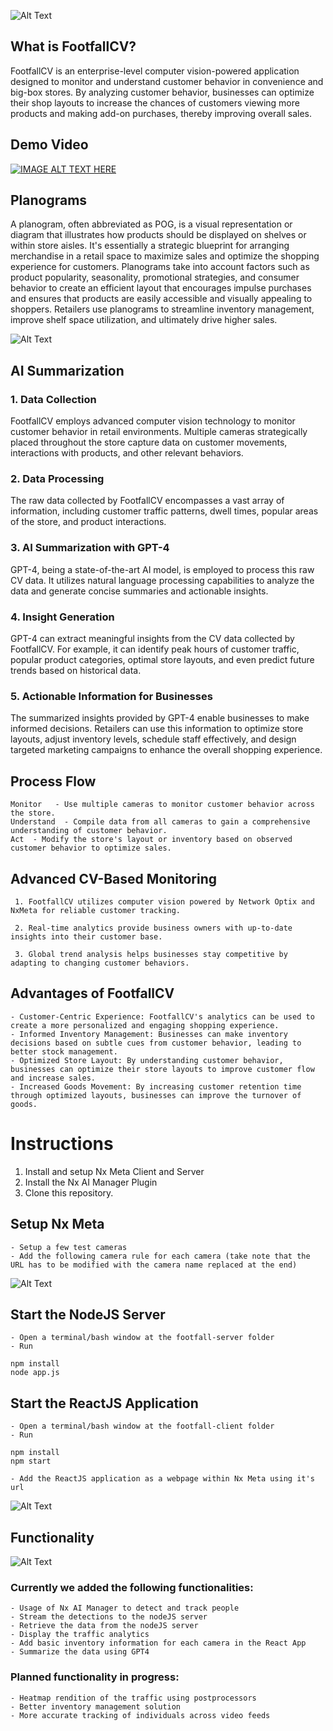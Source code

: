 ![Alt Text](https://raw.githubusercontent.com/cenentury0941/Pictures/main/footfallheader.png)

## What is FootfallCV?

FootfallCV is an enterprise-level computer vision-powered application designed to monitor and understand customer behavior in convenience and big-box stores. By analyzing customer behavior, businesses can optimize their shop layouts to increase the chances of customers viewing more products and making add-on purchases, thereby improving overall sales.

## Demo Video
[![IMAGE ALT TEXT HERE](https://raw.githubusercontent.com/cenentury0941/Pictures/main/Screenshot%20from%202024-05-27%2006-44-55.png)](https://www.youtube.com/watch?v=2ok3rjqW4Xk)

## Planograms

A planogram, often abbreviated as POG, is a visual representation or diagram that illustrates how products should be displayed on shelves or within store aisles. It's essentially a strategic blueprint for arranging merchandise in a retail space to maximize sales and optimize the shopping experience for customers. Planograms take into account factors such as product popularity, seasonality, promotional strategies, and consumer behavior to create an efficient layout that encourages impulse purchases and ensures that products are easily accessible and visually appealing to shoppers. Retailers use planograms to streamline inventory management, improve shelf space utilization, and ultimately drive higher sales.

![Alt Text](https://raw.githubusercontent.com/cenentury0941/Pictures/main/Screenshot%20from%202024-05-27%2006-42-23.png)

## AI Summarization

### 1. Data Collection
FootfallCV employs advanced computer vision technology to monitor customer behavior in retail environments. Multiple cameras strategically placed throughout the store capture data on customer movements, interactions with products, and other relevant behaviors.

### 2. Data Processing
The raw data collected by FootfallCV encompasses a vast array of information, including customer traffic patterns, dwell times, popular areas of the store, and product interactions.

### 3. AI Summarization with GPT-4
GPT-4, being a state-of-the-art AI model, is employed to process this raw CV data. It utilizes natural language processing capabilities to analyze the data and generate concise summaries and actionable insights.

### 4. Insight Generation
GPT-4 can extract meaningful insights from the CV data collected by FootfallCV. For example, it can identify peak hours of customer traffic, popular product categories, optimal store layouts, and even predict future trends based on historical data.

### 5. Actionable Information for Businesses
The summarized insights provided by GPT-4 enable businesses to make informed decisions. Retailers can use this information to optimize store layouts, adjust inventory levels, schedule staff effectively, and design targeted marketing campaigns to enhance the overall shopping experience.


## Process Flow

    Monitor   - Use multiple cameras to monitor customer behavior across the store.
    Understand  - Compile data from all cameras to gain a comprehensive understanding of customer behavior.
    Act  - Modify the store's layout or inventory based on observed customer behavior to optimize sales.

## Advanced CV-Based Monitoring

     1. FootfallCV utilizes computer vision powered by Network Optix and NxMeta for reliable customer tracking.

     2. Real-time analytics provide business owners with up-to-date insights into their customer base.

     3. Global trend analysis helps businesses stay competitive by adapting to changing customer behaviors.

## Advantages of FootfallCV

    - Customer-Centric Experience: FootfallCV's analytics can be used to create a more personalized and engaging shopping experience.
    - Informed Inventory Management: Businesses can make inventory decisions based on subtle cues from customer behavior, leading to better stock management.
    - Optimized Store Layout: By understanding customer behavior, businesses can optimize their store layouts to improve customer flow and increase sales.
    - Increased Goods Movement: By increasing customer retention time through optimized layouts, businesses can improve the turnover of goods.

# Instructions

1. Install and setup Nx Meta Client and Server
2. Install the Nx AI Manager Plugin
3. Clone this repository.

## Setup Nx Meta

    - Setup a few test cameras
    - Add the following camera rule for each camera (take note that the URL has to be modified with the camera name replaced at the end)

![Alt Text](https://raw.githubusercontent.com/cenentury0941/Pictures/main/Screenshot%20from%202024-05-27%2006-50-24.png)

## Start the NodeJS Server

    - Open a terminal/bash window at the footfall-server folder
    - Run
    
    npm install
    node app.js


## Start the ReactJS Application

    - Open a terminal/bash window at the footfall-client folder
    - Run
    
    npm install
    npm start

    - Add the ReactJS application as a webpage within Nx Meta using it's url

![Alt Text](https://raw.githubusercontent.com/cenentury0941/Pictures/main/Screenshot%20from%202024-05-27%2006-46-52.png)

## Functionality

![Alt Text](https://raw.githubusercontent.com/cenentury0941/Pictures/main/Screenshot%20from%202024-05-27%2006-44-55.png)


### Currently we added the following functionalities:

    - Usage of Nx AI Manager to detect and track people
    - Stream the detections to the nodeJS server
    - Retrieve the data from the nodeJS server
    - Display the traffic analytics
    - Add basic inventory information for each camera in the React App
    - Summarize the data using GPT4

### Planned functionality in progress:

    - Heatmap rendition of the traffic using postprocessors
    - Better inventory management solution
    - More accurate tracking of individuals across video feeds

